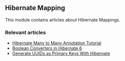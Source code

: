 ## Hibernate Mapping

This module contains articles about Hibernate Mappings.

### Relevant articles

- [Hibernate Many to Many Annotation Tutorial](https://www.baeldung.com/hibernate-many-to-many)
- [Boolean Converters in Hibernate 6](https://www.baeldung.com/java-hibernate-6-boolean-converters)
- [Generate UUIDs as Primary Keys With Hibernate](https://www.baeldung.com/java-hibernate-uuid-primary-key)
